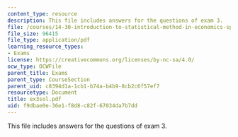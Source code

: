 ```yaml
---
content_type: resource
description: This file includes answers for the questions of exam 3.
file: /courses/14-30-introduction-to-statistical-method-in-economics-spring-2006/f9dbae0e36e1f8d8c82f67034da7b7dd_ex3sol.pdf
file_size: 96415
file_type: application/pdf
learning_resource_types:
- Exams
license: https://creativecommons.org/licenses/by-nc-sa/4.0/
ocw_type: OCWFile
parent_title: Exams
parent_type: CourseSection
parent_uid: c8394d1a-1cb1-b74a-b4b9-8cb2c6f57ef7
resourcetype: Document
title: ex3sol.pdf
uid: f9dbae0e-36e1-f8d8-c82f-67034da7b7dd
---
```

This file includes answers for the questions of exam 3.